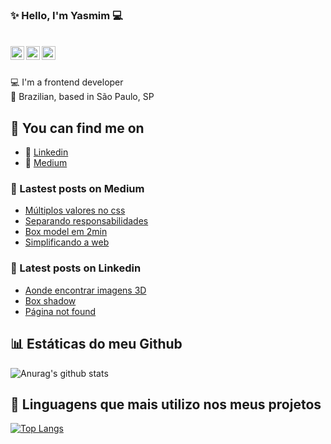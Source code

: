 ### ✨ Hello, I'm Yasmim 💻

</br>

<a href="https://www.linkedin.com/in/yasmim-barbosa/">
  <img align="left" alt="Mehdi's LinkdeIn" width="22px" src="https://cdn.jsdelivr.net/npm/simple-icons@v3/icons/linkedin.svg" />
</a>
<a href="https://www.behance.net/yasmimvieira3">
  <img align="left" alt="Behance" width="22px" src="https://cdn.jsdelivr.net/npm/simple-icons@3.6.1/icons/behance.svg" />
</a>
<a href="https://medium.com/@yasmim_95103">
  <img align="left" alt="Yasmim's medium" width="22px" src="https://cdn.jsdelivr.net/npm/simple-icons@3.6.1/icons/medium.svg" />
</a>

</br>
</br>

💻 I'm a frontend developer 
</br>
🏡 Brazilian, based in São Paulo, SP 
  
## 🔎 You can find me on

- 🔗 [Linkedin](https://www.linkedin.com/in/yasmim-barbosa/)
- 📑 [Medium](https://yasmimv.medium.com/)

### 📜 Lastest posts on Medium

- [Múltiplos valores no css](https://yasmimv.medium.com/m%C3%BAltiplos-valores-no-css-52ca56d4441f)
- [Separando responsabilidades](https://yasmimv.medium.com/separando-responsabilidade-f9e297ea11e3)
- [Box model em 2min](https://yasmimv.medium.com/box-model-be86f65f602e)
- [Simplificando a web](https://yasmimv.medium.com/simplificando-a-web-b7948a7b1e68)

### 📄 Latest posts on Linkedin

- [Aonde encontrar imagens 3D](https://www.linkedin.com/feed/update/urn:li:activity:6765415405298176001/)
- [Box shadow](https://www.linkedin.com/feed/update/urn:li:activity:6763909966609842176/)
- [Página not found](https://www.linkedin.com/feed/update/urn:li:activity:6760998170756554752/)

## 📊 Estáticas do meu Github

![Anurag's github stats](https://github-readme-stats.vercel.app/api?username=YasmimVieira&show_icons=true&theme=tokyonight)
</br>

## 📴 Linguagens que mais utilizo nos meus projetos

[![Top Langs](https://github-readme-stats.vercel.app/api/top-langs/?username=YasmimVieira&layout=compact)](https://github.com/anuraghazra/github-readme-stats)
</br>
